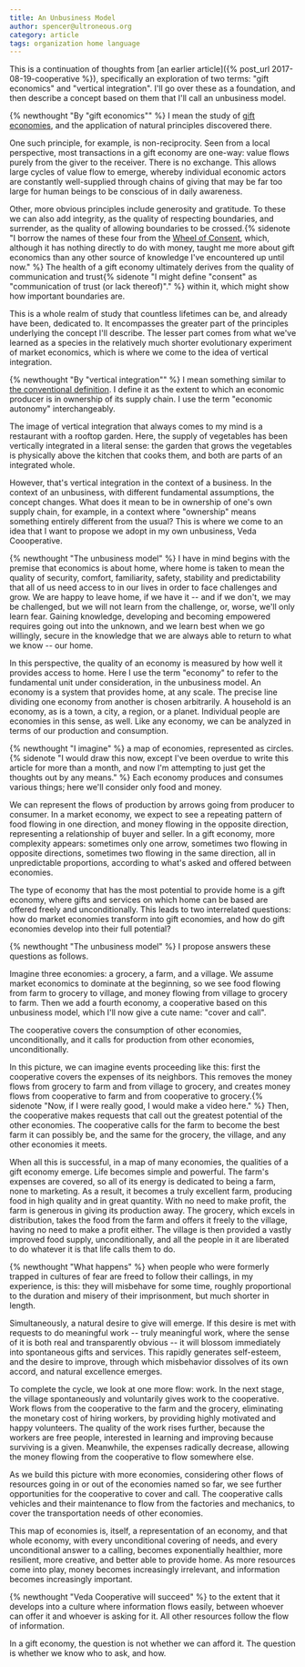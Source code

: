 ```yaml
---
title: An Unbusiness Model
author: spencer@ultroneous.org
category: article
tags: organization home language
---
```


This is a continuation of thoughts from [an earlier article]({% post_url 2017-08-19-cooperative %}), specifically an exploration of two terms: "gift economics" and "vertical integration". I'll go over these as a foundation, and then describe a concept based on them that I'll call an unbusiness model.

{% newthought "By \"gift economics\"" %} I mean the study of [gift economies](https://en.wikipedia.org/wiki/Gift_economy), and the application of natural principles discovered there.

One such principle, for example, is non-reciprocity. Seen from a local perspective, most transactions in a gift economy are one-way: value flows purely from the giver to the receiver. There is no exchange. This allows large cycles of value flow to emerge, whereby individual economic actors are constantly well-supplied through chains of giving that may be far too large for human beings to be conscious of in daily awareness.

Other, more obvious principles include generosity and gratitude. To these we can also add integrity, as the quality of respecting boundaries, and surrender, as the quality of allowing boundaries to be crossed.{% sidenote "I borrow the names of these four from the [Wheel of Consent](https://bettymartin.org/videos/), which, although it has nothing directly to do with money, taught me more about gift economics than any other source of knowledge I've encountered up until now." %} The health of a gift economy ultimately derives from the quality of communication and trust{% sidenote "I might define \"consent\" as \"communication of trust (or lack thereof)\"." %} within it, which might show how important boundaries are.

This is a whole realm of study that countless lifetimes can be, and already have been, dedicated to. It encompasses the greater part of the principles underlying the concept I'll describe. The lesser part comes from what we've learned as a species in the relatively much shorter evolutionary experiment of market economics, which is where we come to the idea of vertical integration.

{% newthought "By \"vertical integration\"" %} I mean something similar to [the conventional definition](https://en.wikipedia.org/wiki/Vertical_integration). I define it as the extent to which an economic producer is in ownership of its supply chain. I use the term "economic autonomy" interchangeably.

The image of vertical integration that always comes to my mind is a restaurant with a rooftop garden. Here, the supply of vegetables has been vertically integrated in a literal sense: the garden that grows the vegetables is physically above the kitchen that cooks them, and both are parts of an integrated whole.

However, that's vertical integration in the context of a business. In the context of an unbusiness, with different fundamental assumptions, the concept changes. What does it mean to be in ownership of one's own supply chain, for example, in a context where "ownership" means something entirely different from the usual? This is where we come to an idea that I want to propose we adopt in my own unbusiness, Veda Coooperative.

{% newthought "The unbusiness model" %} I have in mind begins with the premise that economics is about home, where home is taken to mean the quality of security, comfort, familiarity, safety, stability and predictability that all of us need access to in our lives in order to face challenges and grow. We are happy to leave home, if we have it -- and if we don't, we may be challenged, but we will not learn from the challenge, or, worse, we'll only learn fear. Gaining knowledge, developing and becoming empowered requires going out into the unknown, and we learn best when we go willingly, secure in the knowledge that we are always able to return to what we know -- our home.

In this perspective, the quality of an economy is measured by how well it provides access to home. Here I use the term "economy" to refer to the fundamental unit under consideration, in the unbusiness model. An economy is a system that provides home, at any scale. The precise line dividing one economy from another is chosen arbitrarily. A household is an economy, as is a town, a city, a region, or a planet. Individual people are economies in this sense, as well. Like any economy, we can be analyzed in terms of our production and consumption.

{% newthought "I imagine" %} a map of economies, represented as circles.{% sidenote "I would draw this now, except I've been overdue to write this article for more than a month, and now I'm attempting to just get the thoughts out by any means." %} Each economy produces and consumes various things; here we'll consider only food and money.

We can represent the flows of production by arrows going from producer to consumer. In a market economy, we expect to see a repeating pattern of food flowing in one direction, and money flowing in the opposite direction, representing a relationship of buyer and seller. In a gift economy, more complexity appears: sometimes only one arrow, sometimes two flowing in opposite directions, sometimes two flowing in the same direction, all in unpredictable proportions, according to what's asked and offered between economies.

The type of economy that has the most potential to provide home is a gift economy, where gifts and services on which home can be based are offered freely and unconditionally. This leads to two interrelated questions: how do market economies transform into gift economies, and how do gift economies develop into their full potential? 

{% newthought "The unbusiness model" %} I propose answers these questions as follows.

Imagine three economies: a grocery, a farm, and a village. We assume market economics to dominate at the beginning, so we see food flowing from farm to grocery to village, and money flowing from village to grocery to farm. Then we add a fourth economy, a cooperative based on this unbusiness model, which I'll now give a cute name: "cover and call".

The cooperative covers the consumption of other economies, unconditionally, and it calls for production from other economies, unconditionally.

In this picture, we can imagine events proceeding like this: first the cooperative covers the expenses of its neighbors. This removes the money flows from grocery to farm and from village to grocery, and creates money flows from cooperative to farm and from cooperative to grocery.{% sidenote "Now, if I were really good, I would make a video here." %} Then, the cooperative makes requests that call out the greatest potential of the other economies. The cooperative calls for the farm to become the best farm it can possibly be, and the same for the grocery, the village, and any other economies it meets.

When all this is successful, in a map of many economies, the qualities of a gift economy emerge. Life becomes simple and powerful. The farm's expenses are covered, so all of its energy is dedicated to being a farm, none to marketing. As a result, it becomes a truly excellent farm, producing food in high quality and in great quantity. With no need to make profit, the farm is generous in giving its production away. The grocery, which excels in distribution, takes the food from the farm and offers it freely to the village, having no need to make a profit either. The village is then provided a vastly improved food supply, unconditionally, and all the people in it are liberated to do whatever it is that life calls them to do.

{% newthought "What happens" %} when people who were formerly trapped in cultures of fear are freed to follow their callings, in my experience, is this: they will misbehave for some time, roughly proportional to the duration and misery of their imprisonment, but much shorter in length.

Simultaneously, a natural desire to give will emerge. If this desire is met with requests to do meaningful work -- truly meaningful work, where the sense of it is both real and transparently obvious -- it will blossom immediately into spontaneous gifts and services. This rapidly generates self-esteem, and the desire to improve, through which misbehavior dissolves of its own accord, and natural excellence emerges.

To complete the cycle, we look at one more flow: work. In the next stage, the village spontaneously and voluntarily gives work to the cooperative. Work flows from the cooperative to the farm and the grocery, eliminating the monetary cost of hiring workers, by providing highly motivated and happy volunteers. The quality of the work rises further, because the workers are free people, interested in learning and improving because surviving is a given. Meanwhile, the expenses radically decrease, allowing the money flowing from the cooperative to flow somewhere else.

As we build this picture with more economies, considering other flows of resources going in or out of the economies named so far, we see further opportunities for the cooperative to cover and call. The cooperative calls vehicles and their maintenance to flow from the factories and mechanics, to cover the transportation needs of other economies.

This map of economies is, itself, a representation of an economy, and that whole economy, with every unconditional covering of needs, and every unconditional answer to a calling, becomes exponentially healthier, more resilient, more creative, and better able to provide home. As more resources come into play, money becomes increasingly irrelevant, and information becomes increasingly important.

{% newthought "Veda Cooperative will succeed" %} to the extent that it develops into a culture where information flows easily, between whoever can offer it and whoever is asking for it. All other resources follow the flow of information.

In a gift economy, the question is not whether we can afford it. The question is whether we know who to ask, and how.
